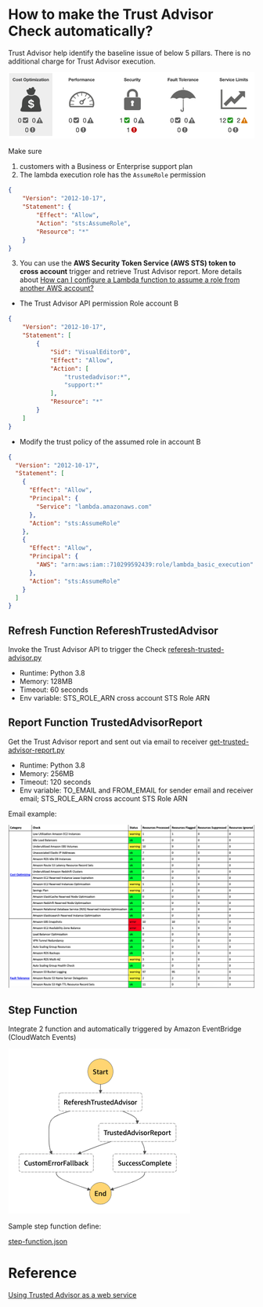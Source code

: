 # How to make the Trust Advisor Check automatically?

Trust Advisor help identify the baseline issue of below 5 pillars. There is no additional charge for Trust Advisor execution.

![5 pillars](media/pillars.png)

Make sure 
1. customers with a Business or Enterprise support plan
2. The lambda execution role has the `AssumeRole` permission
```json
{
    "Version": "2012-10-17",
    "Statement": {
        "Effect": "Allow",
        "Action": "sts:AssumeRole",
        "Resource": "*"
    }
}
```
3. You can use the **AWS Security Token Service (AWS STS) token to cross account** trigger and retrieve Trust Advisor report. More details about [How can I configure a Lambda function to assume a role from another AWS account?](https://aws.amazon.com/premiumsupport/knowledge-center/lambda-function-assume-iam-role/)

- The Trust Advisor API permission Role account B
```json
{
    "Version": "2012-10-17",
    "Statement": [
        {
            "Sid": "VisualEditor0",
            "Effect": "Allow",
            "Action": [
                "trustedadvisor:*",
                "support:*"
            ],
            "Resource": "*"
        }
    ]
}
```

- Modify the trust policy of the assumed role in account B
```json
{
  "Version": "2012-10-17",
  "Statement": [
    {
      "Effect": "Allow",
      "Principal": {
        "Service": "lambda.amazonaws.com"
      },
      "Action": "sts:AssumeRole"
    },
    {
      "Effect": "Allow",
      "Principal": {
        "AWS": "arn:aws:iam::710299592439:role/lambda_basic_execution"
      },
      "Action": "sts:AssumeRole"
    }
  ]
}
```

## Refresh Function RefereshTrustedAdvisor

Invoke the Trust Advisor API to trigger the Check [referesh-trusted-advisor.py](script/referesh-trusted-advisor.py)

- Runtime: Python 3.8
- Memory: 128MB
- Timeout: 60 seconds
- Env variable: STS_ROLE_ARN cross account STS Role ARN

## Report Function TrustedAdvisorReport

Get the Trust Advisor report and sent out via email to receiver [get-trusted-advisor-report.py](script/get-trusted-advisor-report.py)

- Runtime: Python 3.8
- Memory: 256MB
- Timeout: 120 seconds
- Env variable: TO_EMAIL and FROM_EMAIL for sender email and receiver email; STS_ROLE_ARN cross account STS Role ARN

Email example:

![reports](media/reports.png)

## Step Function

Integrate 2 function and automatically triggered by Amazon EventBridge (CloudWatch Events)

![step-function](media/step-function.png)

Sample step function define:

[step-function.json](script/step-function.json)

# Reference
[Using Trusted Advisor as a web service](https://docs.aws.amazon.com/awssupport/latest/user/trustedadvisor.html)